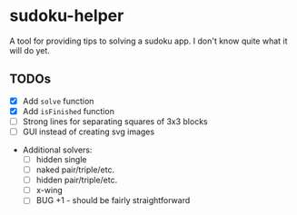 # sudoku-helper

A tool for providing tips to solving a sudoku app. I don't know quite what it
will do yet.

## TODOs

- [x] Add `solve` function
- [x] Add `isFinished` function
- [ ] Strong lines for separating squares of 3x3 blocks
- [ ] GUI instead of creating svg images
- Additional solvers:
  - [ ] hidden single
  - [ ] naked pair/triple/etc.
  - [ ] hidden pair/triple/etc.
  - [ ] x-wing
  - [ ] BUG +1 - should be fairly straightforward
